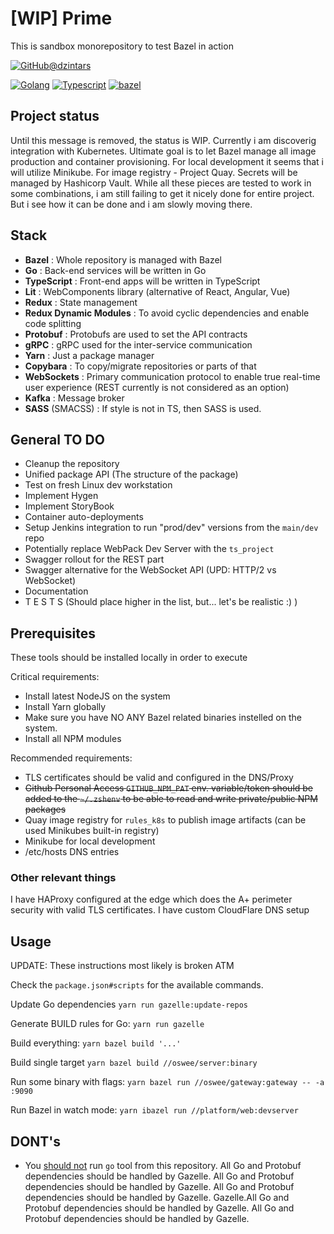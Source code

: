 # [WIP] Prime

This is sandbox monorepository to test Bazel in action

[![GitHub@dzintars](https://img.shields.io/github/followers/dzintars?label=follow&style=social)](https://github.com/dzintars)

[![Golang](https://img.shields.io/badge/-Golang-blue?style=flat-square&logo=go&logoColor=white)](https://golang.org/)
[![Typescript](https://img.shields.io/badge/-Typescript-blue?style=flat-square&logo=typescript&logoColor=white)](https://www.typescriptlang.org/)
[![bazel](https://img.shields.io/badge/build%20with-bazel-43A047.svg)](https://bazel.build/)

## Project status

Until this message is removed, the status is WIP.
Currently i am discoverig integration with Kubernetes. Ultimate goal
is to let Bazel manage all image production and container provisioning. For
local development it seems that i will utilize Minikube. For image registry -
Project Quay. Secrets will be managed by Hashicorp Vault. While all these pieces
are tested to work in some combinations, i am still failing to get it nicely done
for entire project. But i see how it can be done and i am slowly moving there.

## Stack

- **Bazel** : Whole repository is managed with Bazel
- **Go** : Back-end services will be written in Go
- **TypeScript** : Front-end apps will be written in TypeScript
- **Lit** : WebComponents library (alternative of React, Angular, Vue)
- **Redux** : State management
- **Redux Dynamic Modules** : To avoid cyclic dependencies and enable code splitting
- **Protobuf** : Protobufs are used to set the API contracts
- **gRPC** : gRPC used for the inter-service communication
- **Yarn** : Just a package manager
- **Copybara** : To copy/migrate repositories or parts of that
- **WebSockets** : Primary communication protocol to enable true real-time user experience (REST currently is not
  considered as an option)
- **Kafka** : Message broker
- **SASS** (SMACSS) : If style is not in TS, then SASS is used.

## General TO DO

- Cleanup the repository
- Unified package API (The structure of the package)
- Test on fresh Linux dev workstation
- Implement Hygen
- Implement StoryBook
- Container auto-deployments
- Setup Jenkins integration to run "prod/dev" versions from the `main/dev` repo
- Potentially replace WebPack Dev Server with the `ts_project`
- Swagger rollout for the REST part
- Swagger alternative for the WebSocket API (UPD: HTTP/2 vs WebSocket)
- Documentation
- T E S T S (Should place higher in the list, but... let's be realistic :) )

## Prerequisites

These tools should be installed locally in order to execute

Critical requirements:

- Install latest NodeJS on the system
- Install Yarn globally
- Make sure you have NO ANY Bazel related binaries instelled on the system.
- Install all NPM modules

Recommended requirements:

- TLS certificates should be valid and configured in the DNS/Proxy
- ~~Github Personal Access `GITHUB_NPM_PAT` env. variable/token should be added to the `~/.zshenv` to be able to read and
  write private/public NPM packages~~
- Quay image registry for `rules_k8s` to publish image artifacts (can be used Minikubes built-in registry)
- Minikube for local development
- /etc/hosts DNS entries

### Other relevant things

I have HAProxy configured at the edge which does the A+ perimeter security with valid TLS certificates.
I have custom CloudFlare DNS setup

## Usage

UPDATE: These instructions most likely is broken ATM

Check the `package.json#scripts` for the available commands.

Update Go dependencies `yarn run gazelle:update-repos`

Generate BUILD rules for Go: `yarn run gazelle`

Build everything: `yarn bazel build '...'`

Build single target `yarn bazel build //oswee/server:binary`

Run some binary with flags: `yarn bazel run //oswee/gateway:gateway -- -a :9090`

Run Bazel in watch mode: `yarn ibazel run //platform/web:devserver`

## DONT's

- You [should not](https://github.com/bazelbuild/rules_go#can-i-still-use-the-go-command) run `go` tool from this repository.
  All Go and Protobuf dependencies should be handled by Gazelle.
  All Go and Protobuf dependencies should be handled by Gazelle. All Go and Protobuf dependencies should be handled by Gazelle.
  Gazelle.All Go and Protobuf dependencies should be handled by Gazelle. All Go and Protobuf dependencies should be handled by Gazelle.
